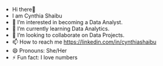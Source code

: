 - Hi there👋 
- I am Cynthia Shaibu
- 👀 I’m interested in becoming a Data Analyst.
- 🌱 I’m currently learning Data Analytics.
- 💞️ I’m looking to collaborate on Data Projects.
- 📫 How to reach me https://linkedin.com/in/cynthiashaibu
- 😄 Pronouns: She/Her
- ⚡ Fun fact: I love numbers

<!---
Iyeomabosco/Iyeomabosco is a ✨ special ✨ repository because its `README.md` (this file) appears on your GitHub profile.
You can click the Preview link to take a look at your changes.
--->
